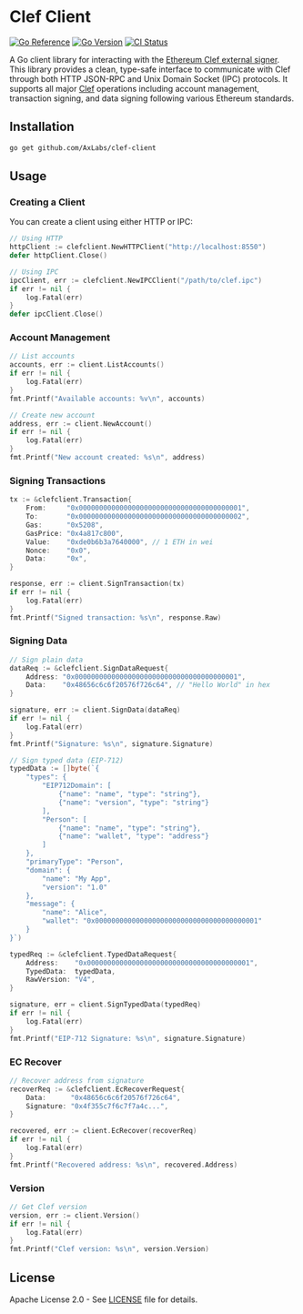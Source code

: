 # Clef Client

[![Go Reference](https://pkg.go.dev/badge/github.com/AxLabs/clef-client.svg)](https://pkg.go.dev/github.com/AxLabs/clef-client)
[![Go Version](https://img.shields.io/github/go-mod/go-version/AxLabs/clef-client)](https://go.dev/)
[![CI Status](https://github.com/AxLabs/clef-client/workflows/Tests/badge.svg)](https://github.com/AxLabs/clef-client/actions)

A Go client library for interacting with the [Ethereum Clef external signer](https://geth.ethereum.org/docs/tools/clef/). This library provides a clean, type-safe interface to communicate with Clef through both HTTP JSON-RPC and Unix Domain Socket (IPC) protocols. It supports all major [Clef](https://github.com/ethereum/go-ethereum/tree/master/cmd/clef) operations including account management, transaction signing, and data signing following various Ethereum standards.

## Installation

```bash
go get github.com/AxLabs/clef-client
```

## Usage

### Creating a Client

You can create a client using either HTTP or IPC:

```go
// Using HTTP
httpClient := clefclient.NewHTTPClient("http://localhost:8550")
defer httpClient.Close()

// Using IPC
ipcClient, err := clefclient.NewIPCClient("/path/to/clef.ipc")
if err != nil {
    log.Fatal(err)
}
defer ipcClient.Close()
```

### Account Management

```go
// List accounts
accounts, err := client.ListAccounts()
if err != nil {
    log.Fatal(err)
}
fmt.Printf("Available accounts: %v\n", accounts)

// Create new account
address, err := client.NewAccount()
if err != nil {
    log.Fatal(err)
}
fmt.Printf("New account created: %s\n", address)
```

### Signing Transactions

```go
tx := &clefclient.Transaction{
    From:     "0x0000000000000000000000000000000000000001",
    To:       "0x0000000000000000000000000000000000000002",
    Gas:      "0x5208",
    GasPrice: "0x4a817c800",
    Value:    "0xde0b6b3a7640000", // 1 ETH in wei
    Nonce:    "0x0",
    Data:     "0x",
}

response, err := client.SignTransaction(tx)
if err != nil {
    log.Fatal(err)
}
fmt.Printf("Signed transaction: %s\n", response.Raw)
```

### Signing Data

```go
// Sign plain data
dataReq := &clefclient.SignDataRequest{
    Address: "0x0000000000000000000000000000000000000001",
    Data:    "0x48656c6c6f20576f726c64", // "Hello World" in hex
}

signature, err := client.SignData(dataReq)
if err != nil {
    log.Fatal(err)
}
fmt.Printf("Signature: %s\n", signature.Signature)

// Sign typed data (EIP-712)
typedData := []byte(`{
    "types": {
        "EIP712Domain": [
            {"name": "name", "type": "string"},
            {"name": "version", "type": "string"}
        ],
        "Person": [
            {"name": "name", "type": "string"},
            {"name": "wallet", "type": "address"}
        ]
    },
    "primaryType": "Person",
    "domain": {
        "name": "My App",
        "version": "1.0"
    },
    "message": {
        "name": "Alice",
        "wallet": "0x0000000000000000000000000000000000000001"
    }
}`)

typedReq := &clefclient.TypedDataRequest{
    Address:    "0x0000000000000000000000000000000000000001",
    TypedData:  typedData,
    RawVersion: "V4",
}

signature, err = client.SignTypedData(typedReq)
if err != nil {
    log.Fatal(err)
}
fmt.Printf("EIP-712 Signature: %s\n", signature.Signature)
```

### EC Recover

```go
// Recover address from signature
recoverReq := &clefclient.EcRecoverRequest{
    Data:      "0x48656c6c6f20576f726c64",
    Signature: "0x4f355c7f6c7f7a4c...",
}

recovered, err := client.EcRecover(recoverReq)
if err != nil {
    log.Fatal(err)
}
fmt.Printf("Recovered address: %s\n", recovered.Address)
```

### Version

```go
// Get Clef version
version, err := client.Version()
if err != nil {
    log.Fatal(err)
}
fmt.Printf("Clef version: %s\n", version.Version)
```

## License

Apache License 2.0 - See [LICENSE](LICENSE) file for details.
